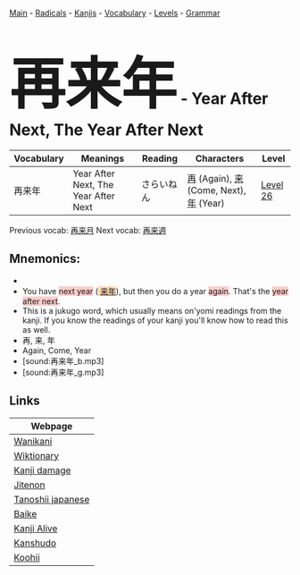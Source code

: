 <style> bigfont {font-size: 100px}</style>
[Main](../README.md) -
[Radicals](../radicals.md) -
[Kanjis](../kanjis.md) -
[Vocabulary](../vocabulary.md) -
[Levels](../levels.md) -
[Grammar](../grammar.md)
# <bigfont> 再来年</bigfont> - Year After Next, The Year After Next 

| Vocabulary | Meanings | Reading | Characters | Level |
| --- | --- | --- | --- | --- |
| 再来年 | Year After Next, The Year After Next | さらいねん |  [再](../kanjis/再.md) (Again), [来](../kanjis/来.md) (Come, Next), [年](../kanjis/年.md) (Year) | [Level 26](../levels/wk_level26.md) |

Previous vocab: [再来月](再来月.md) Next vocab: [再来週](再来週.md) 

## Mnemonics:

* 
* You have <span style="background-color:#ffcccb"> next year</span> (<span style="background-color:#fed8b1"> [来年](https://jisho.org/search/来年)</span>), but then you do a year <span style="background-color:#ffcccb"> again</span>. That's the <span style="background-color:#ffcccb"> year after next</span>.
* This is a jukugo word, which usually means on'yomi readings from the kanji. If you know the readings of your kanji you'll know how to read this as well.
* 再, 来, 年
* Again, Come, Year
* [sound:再来年_b.mp3]
* [sound:再来年_g.mp3]


## Links 

| Webpage |
| --- |
| [Wanikani          ](https://www.wanikani.com/kanji/再来年) |
| [Wiktionary        ](https://en.wiktionary.org/wiki/再来年) |
| [Kanji damage      ](http://www.kanjidamage.com/kanji/search?utf8=✓&q=再来年) |
| [Jitenon           ](https://jitenon.com/kanji/再来年) |
| [Tanoshii japanese ](https://www.tanoshiijapanese.com/dictionary/kanji.cfm?k=再来年) |
| [Baike             ](https://baike.baidu.com/item/再来年) |
| [Kanji Alive       ](https://app.kanjialive.com/再来年) |
| [Kanshudo          ](https://www.kanshudo.com/searchmn?q=再来年) |
| [Koohii            ](https://kanji.koohii.com/study/kanji/再来年) |
